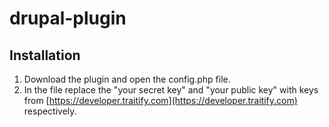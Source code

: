 # drupal-plugin
## Installation
1. Download the plugin and open the config.php file.
2. In the file replace the "your secret key" and "your public key" with keys from [https://developer.traitify.com](https://developer.traitify.com) respectively.
